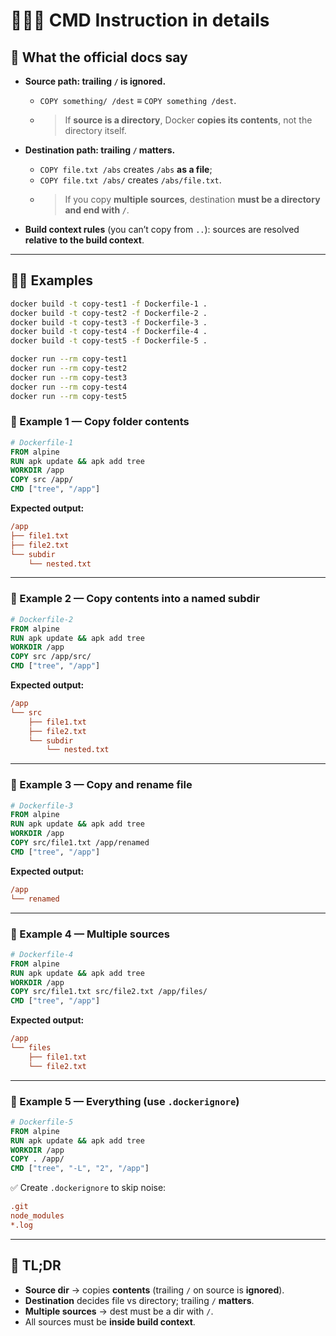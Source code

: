 # 🧑🏻‍💻 **CMD Instruction in details**

## 📖 What the official docs say

- **Source path: trailing `/` is ignored.**

  - `COPY something/ /dest` **≡** `COPY something /dest`.
  - > If **source is a directory**, Docker **copies its contents**, not the directory itself.

- **Destination path: trailing `/` matters.**

  - `COPY file.txt /abs` creates `/abs` **as a file**;
  - `COPY file.txt /abs/` creates `/abs/file.txt`.
  - > If you copy **multiple sources**, destination **must be a directory and end with `/`**.

- **Build context rules** (you can’t copy from `..`): sources are resolved **relative to the build context**.

---

## ✍🏻 Examples

```bash
docker build -t copy-test1 -f Dockerfile-1 .
docker build -t copy-test2 -f Dockerfile-2 .
docker build -t copy-test3 -f Dockerfile-3 .
docker build -t copy-test4 -f Dockerfile-4 .
docker build -t copy-test5 -f Dockerfile-5 .
```

```bash
docker run --rm copy-test1
docker run --rm copy-test2
docker run --rm copy-test3
docker run --rm copy-test4
docker run --rm copy-test5
```

### 🧩 Example 1 — Copy folder contents

```dockerfile
# Dockerfile-1
FROM alpine
RUN apk update && apk add tree
WORKDIR /app
COPY src /app/
CMD ["tree", "/app"]
```

**Expected output:**

```ini
/app
├── file1.txt
├── file2.txt
└── subdir
    └── nested.txt
```

---

### 🧩 Example 2 — Copy contents into a named subdir

```dockerfile
# Dockerfile-2
FROM alpine
RUN apk update && apk add tree
WORKDIR /app
COPY src /app/src/
CMD ["tree", "/app"]
```

**Expected output:**

```ini
/app
└── src
    ├── file1.txt
    ├── file2.txt
    └── subdir
        └── nested.txt
```

---

### 🧩 Example 3 — Copy and rename file

```dockerfile
# Dockerfile-3
FROM alpine
RUN apk update && apk add tree
WORKDIR /app
COPY src/file1.txt /app/renamed
CMD ["tree", "/app"]
```

**Expected output:**

```ini
/app
└── renamed
```

---

### 🧩 Example 4 — Multiple sources

```dockerfile
# Dockerfile-4
FROM alpine
RUN apk update && apk add tree
WORKDIR /app
COPY src/file1.txt src/file2.txt /app/files/
CMD ["tree", "/app"]
```

**Expected output:**

```ini
/app
└── files
    ├── file1.txt
    └── file2.txt
```

---

### 🧩 Example 5 — Everything (use `.dockerignore`)

```dockerfile
# Dockerfile-5
FROM alpine
RUN apk update && apk add tree
WORKDIR /app
COPY . /app/
CMD ["tree", "-L", "2", "/app"]
```

✅ Create `.dockerignore` to skip noise:

```ini
.git
node_modules
*.log
```

---

## 🧠 **TL;DR**

- **Source dir** → copies **contents** (trailing `/` on source is **ignored**).
- **Destination** decides file vs directory; trailing `/` **matters**.
- **Multiple sources** → dest must be a dir with `/`.
- All sources must be **inside build context**.
